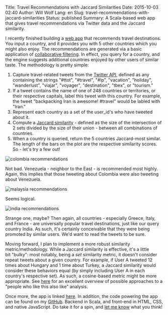 Title: Travel Recommendations with Jaccard Similarities
Date: 2015-10-03 02:40
Author: Will Wolf
Lang: en
Slug: travel-recommendations-with-jaccard-similarities
Status: published
Summary: A Scala-based web app that gives travel recommendations via Twitter data and the Jaccard similarity.

I recently finished building a [web app](http://countryrecommender.herokuapp.com/) that recommends travel destinations. You input a country, and it provides you with 5 other countries which you might also enjoy. The recommendations are generated via a basic application of [collaborative filtering](https://en.wikipedia.org/wiki/Collaborative_filtering). In effect, you query for a country, and the engine suggests additional countries enjoyed by other users of similar taste. The methodology is pretty simple:

1. Capture travel-related tweets from the [Twitter API](http://twitter4j.org/en/), defined as any containing the strings "#ttot", "#travel", "#lp", "vacation", "holiday", "wanderlust", "viajar", "voyager", "destination", "tbex", or "tourism."
2. If a tweet contains the name of one of 248 countries or territories, or their respective capitals, label this tweet with this country. For example, the tweet "backpacking Iran is awesome! #travel" would be labled with "Iran."
3. Represent each country as a set of the user_id's who have tweeted about it.
4. Compute a [Jaccard similarity](https://en.wikipedia.org/wiki/Jaccard_index) - defined as the size of the intersection of 2 sets divided by the size of their union - between all combinations of countries.
5. When a country is queried, return the 5 countries Jaccard-most similar. The length of the bars on the plot are the respective similarity scores. So - let's try a few out!

![colombia recommendations]({filename}/figures/colombia_recommendations.png)

Not bad. Venezuela - neighbor to the East - is recommended most highly. Again, this implies that those tweeting about Colombia were also tweeting about Venezuela.

![malaysia recommendations]({filename}/figures/malaysia_recommendations.png)

Seems logical.

![india recommendations]({filename}/figures/india_recommendations.png)

Strange one, maybe? Then again, all countries - especially Greece, Italy, and France - are universally popular travel destinations, just like our query country India. As such, it's certainly conceivable that they were being promoted by similar users. We'd want to read the tweets to be sure.

Moving forward, I plan to implement a more robust similarity metric/methodology. While a Jaccard similarity is effective, it's a little bit "bulky": most notably, being a *set* similarity metric, it doesn't consider repeat tweets about a given country. For example, if User A tweeted 12 times about Hungary and 1 time about Turkey, a Jaccard similarity would consider these behaviors equal (by simply including User A in each country's respective set). As such, a cosine-based metric might be more appropriate. See [here](http://www.benfrederickson.com/distance-metrics/) for an excellent overview of possible approaches to a "people who like this also like" analysis.

Once more, the app is linked [here](http://countryrecommender.herokuapp.com/). In addition, the code powering the app can be found on my [GitHub](https://github.com/cavaunpeu/countryrecommender). Backend in Scala, and front-end in HTML, CSS, and native JavaScript. Do take it for a spin, and [let me know](https://twitter.com/WillTravelLife) what you think!

